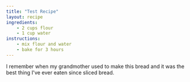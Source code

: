 ```yaml
---
title: "Test Recipe"
layout: recipe
ingredients:
    - 2 cups flour
    - 1 cup water
instructions:
    - mix flour and water
    - bake for 3 hours
---
```


I remember when my grandmother used to make this bread and it was the best thing I've ever eaten since sliced bread.